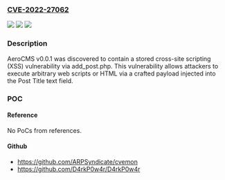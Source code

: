 ### [CVE-2022-27062](https://cve.mitre.org/cgi-bin/cvename.cgi?name=CVE-2022-27062)
![](https://img.shields.io/static/v1?label=Product&message=n%2Fa&color=blue)
![](https://img.shields.io/static/v1?label=Version&message=n%2Fa&color=blue)
![](https://img.shields.io/static/v1?label=Vulnerability&message=n%2Fa&color=brighgreen)

### Description

AeroCMS v0.0.1 was discovered to contain a stored cross-site scripting (XSS) vulnerability via add_post.php. This vulnerability allows attackers to execute arbitrary web scripts or HTML via a crafted payload injected into the Post Title text field.

### POC

#### Reference
No PoCs from references.

#### Github
- https://github.com/ARPSyndicate/cvemon
- https://github.com/D4rkP0w4r/D4rkP0w4r

